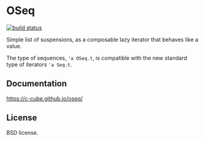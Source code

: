# OSeq

[![build status](https://github.com/c-cube/oseq/workflows/build/badge.svg)](https://github.com/c-cube/oseq/actions/)

Simple list of suspensions, as a composable lazy iterator that behaves like a value.

The type of sequences, `'a OSeq.t`, is compatible with the new standard type
of iterators `'a Seq.t`.

## Documentation

https://c-cube.github.io/oseq/

## License

BSD license.
